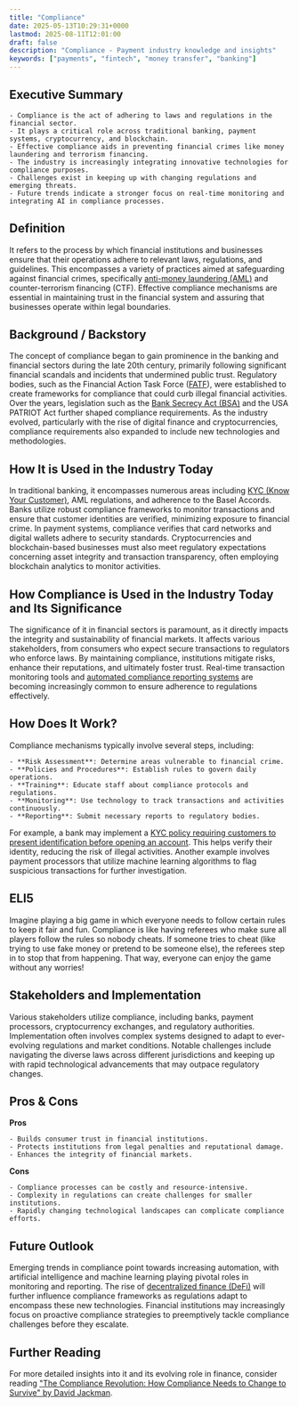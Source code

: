 ```yaml
---
title: "Compliance"
date: 2025-05-13T10:29:31+0000
lastmod: 2025-08-11T12:01:00
draft: false
description: "Compliance - Payment industry knowledge and insights"
keywords: ["payments", "fintech", "money transfer", "banking"]
---
```


## Executive Summary

 	- Compliance is the act of adhering to laws and regulations in the financial sector.
 	- It plays a critical role across traditional banking, payment systems, cryptocurrency, and blockchain.
 	- Effective compliance aids in preventing financial crimes like money laundering and terrorism financing.
 	- The industry is increasingly integrating innovative technologies for compliance purposes.
 	- Challenges exist in keeping up with changing regulations and emerging threats.
 	- Future trends indicate a stronger focus on real-time monitoring and integrating AI in compliance processes.

## Definition
It refers to the process by which financial institutions and businesses ensure that their operations adhere to relevant laws, regulations, and guidelines. This encompasses a variety of practices aimed at safeguarding against financial crimes, specifically [anti-money laundering (AML)](https://faisalkhanllc.xyz/resources/payments-wiki/a/anti-money-laundering-aml/) and counter-terrorism financing (CTF). Effective compliance mechanisms are essential in maintaining trust in the financial system and assuring that businesses operate within legal boundaries.
## Background / Backstory
The concept of compliance began to gain prominence in the banking and financial sectors during the late 20th century, primarily following significant financial scandals and incidents that undermined public trust. Regulatory bodies, such as the Financial Action Task Force ([FATF](https://faisalkhanllc.xyz/resources/payments-wiki/f/fatf/)), were established to create frameworks for compliance that could curb illegal financial activities. Over the years, legislation such as the [Bank Secrecy Act (BSA)](https://faisalkhanllc.xyz/resources/payments-wiki/b/bank-secrecy-act/) and the USA PATRIOT Act further shaped compliance requirements. As the industry evolved, particularly with the rise of digital finance and cryptocurrencies, compliance requirements also expanded to include new technologies and methodologies.
## How It is Used in the Industry Today
In traditional banking, it encompasses numerous areas including [KYC (Know Your Customer)](https://faisalkhanllc.xyz/resources/payments-wiki/k/know-your-customer-kyc/), AML regulations, and adherence to the Basel Accords. Banks utilize robust compliance frameworks to monitor transactions and ensure that customer identities are verified, minimizing exposure to financial crime. In payment systems, compliance verifies that card networks and digital wallets adhere to security standards. Cryptocurrencies and blockchain-based businesses must also meet regulatory expectations concerning asset integrity and transaction transparency, often employing blockchain analytics to monitor activities.
## How Compliance is Used in the Industry Today and Its Significance
The significance of it in financial sectors is paramount, as it directly impacts the integrity and sustainability of financial markets. It affects various stakeholders, from consumers who expect secure transactions to regulators who enforce laws. By maintaining compliance, institutions mitigate risks, enhance their reputations, and ultimately foster trust. Real-time transaction monitoring tools and [automated compliance reporting systems](https://faisalkhanllc.xyz/resources/payments-wiki/c/compliance-program/) are becoming increasingly common to ensure adherence to regulations effectively.
## How Does It Work?
Compliance mechanisms typically involve several steps, including:

 	- **Risk Assessment**: Determine areas vulnerable to financial crime.
 	- **Policies and Procedures**: Establish rules to govern daily operations.
 	- **Training**: Educate staff about compliance protocols and regulations.
 	- **Monitoring**: Use technology to track transactions and activities continuously.
 	- **Reporting**: Submit necessary reports to regulatory bodies.

For example, a bank may implement a [KYC policy requiring customers to present identification before opening an account](https://faisalkhanllc.xyz/resources/payments-wiki/k/know-your-customer-kyc-anti-money-laundering-aml/). This helps verify their identity, reducing the risk of illegal activities. Another example involves payment processors that utilize machine learning algorithms to flag suspicious transactions for further investigation.
## ELI5
Imagine playing a big game in which everyone needs to follow certain rules to keep it fair and fun. Compliance is like having referees who make sure all players follow the rules so nobody cheats. If someone tries to cheat (like trying to use fake money or pretend to be someone else), the referees step in to stop that from happening. That way, everyone can enjoy the game without any worries!
## Stakeholders and Implementation
Various stakeholders utilize compliance, including banks, payment processors, cryptocurrency exchanges, and regulatory authorities. Implementation often involves complex systems designed to adapt to ever-evolving regulations and market conditions. Notable challenges include navigating the diverse laws across different jurisdictions and keeping up with rapid technological advancements that may outpace regulatory changes.
## Pros & Cons
**Pros**

 	- Builds consumer trust in financial institutions.
 	- Protects institutions from legal penalties and reputational damage.
 	- Enhances the integrity of financial markets.

**Cons**

 	- Compliance processes can be costly and resource-intensive.
 	- Complexity in regulations can create challenges for smaller institutions.
 	- Rapidly changing technological landscapes can complicate compliance efforts.

## Future Outlook
Emerging trends in compliance point towards increasing automation, with artificial intelligence and machine learning playing pivotal roles in monitoring and reporting. The rise of [decentralized finance (DeFi)](https://faisalkhanllc.xyz/resources/payments-wiki/d/decentralized-finance-defi/) will further influence compliance frameworks as regulations adapt to encompass these new technologies. Financial institutions may increasingly focus on proactive compliance strategies to preemptively tackle compliance challenges before they escalate.
## Further Reading
For more detailed insights into it and its evolving role in finance, consider reading ["The Compliance Revolution: How Compliance Needs to Change to Survive" by David Jackman](https://www.amazon.com/Compliance-Revolution-Change-Survive-Finance/dp/111902059X).